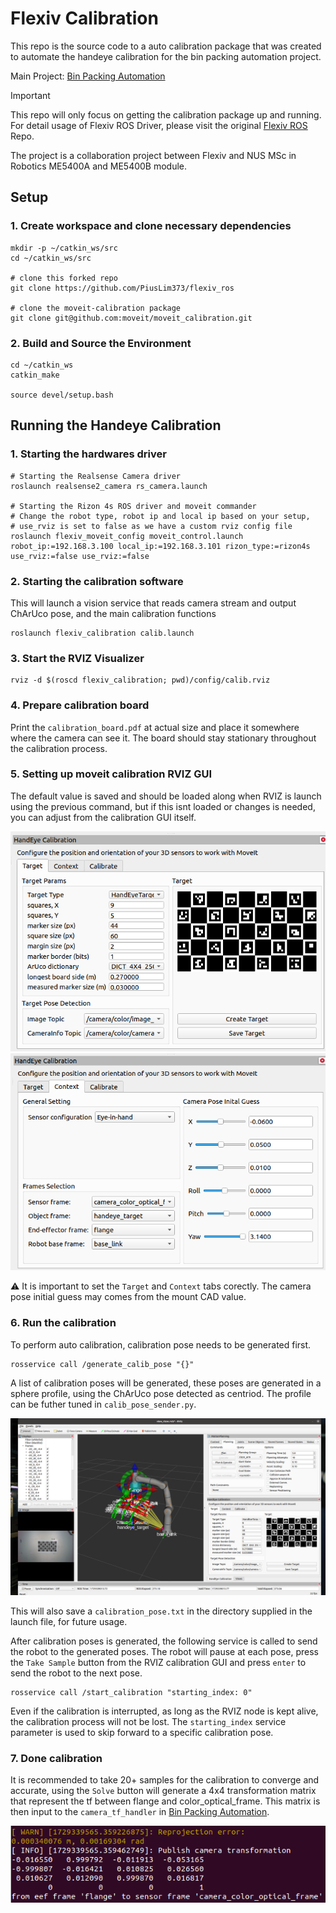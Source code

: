# Flexiv Calibration
This repo is the source code to a auto calibration package that was created to automate the handeye calibration for the bin packing automation project.

Main Project: [Bin Packing Automation](https://github.com/PiusLim373/flexiv_bin_packing/tree/ros2_implementation)

> [!IMPORTANT]
> This repo will only focus on getting the calibration package up and running. For detail usage of Flexiv ROS Driver, please visit the original [Flexiv ROS](https://github.com/flexivrobotics/flexiv_ros) Repo.


 The project is a collaboration project between Flexiv and NUS MSc in Robotics ME5400A and ME5400B module.

## Setup
### 1. Create workspace and clone necessary dependencies
```
mkdir -p ~/catkin_ws/src
cd ~/catkin_ws/src

# clone this forked repo
git clone https://github.com/PiusLim373/flexiv_ros

# clone the moveit-calibration package
git clone git@github.com:moveit/moveit_calibration.git
```

### 2. Build and Source the Environment
```
cd ~/catkin_ws
catkin_make

source devel/setup.bash
```

## Running the Handeye Calibration
### 1. Starting the hardwares driver
```
# Starting the Realsense Camera driver
roslaunch realsense2_camera rs_camera.launch

# Starting the Rizon 4s ROS driver and moveit commander
# Change the robot type, robot ip and local ip based on your setup, 
# use_rviz is set to false as we have a custom rviz config file
roslaunch flexiv_moveit_config moveit_control.launch robot_ip:=192.168.3.100 local_ip:=192.168.3.101 rizon_type:=rizon4s use_rviz:=false use_rviz:=false
```

### 2. Starting the calibration software
This will launch a vision service that reads camera stream and output ChArUco pose, and the main calibration functions
```
roslaunch flexiv_calibration calib.launch
```

### 3. Start the RVIZ Visualizer
```
rviz -d $(roscd flexiv_calibration; pwd)/config/calib.rviz
```

### 4. Prepare calibration board
Print the `calibration_board.pdf` at actual size and place it somewhere where the camera can see it. The board should stay stationary throughout the calibration process.  

### 5. Setting up moveit calibration RVIZ GUI
The default value is saved and should be loaded along when RVIZ is launch using the previous command, but if this isnt loaded or changes is needed, you can adjust from the calibration GUI itself.

![](docs/moveit_calibration_target.png)
![](docs/moveit_calibration_context.png)

:warning: It is important to set the `Target` and `Context` tabs corectly. The camera pose initial guess may comes from the mount CAD value.

### 6. Run the calibration
To perform auto calibration, calibration pose needs to be generated first.
```
rosservice call /generate_calib_pose "{}"
```
A list of calibration poses will be generated, these poses are generated in a sphere profile, using the ChArUco pose detected as centriod. The profile can be futher tuned in `calib_pose_sender.py`.

![](docs/calibration_poses.png)


This will also save a `calibration_pose.txt` in the directory supplied in the launch file, for future usage.

After calibration poses is generated, the following service is called to send the robot to the generated poses. The robot will pause at each pose, press the `Take Sample` button from the RVIZ calibration GUI and press `enter` to send the robot to the next pose. 
```
rosservice call /start_calibration "starting_index: 0"
```
Even if the calibration is interrupted, as long as the RVIZ node is kept alive, the calibration process will not be lost. The `starting_index` service parameter is used to skip forward to a specific calibration pose.

### 7. Done calibration
It is recommended to take 20+ samples for the calibration to converge and accurate, using the `Solve` button will generate a 4x4 transformation matrix that represent the tf between flange and color_optical_frame. This matrix is then input to the `camera_tf_handler` in [Bin Packing Automation](https://github.com/PiusLim373/flexiv_bin_packing/tree/ros2_implementation).

![](docs/calibration_result.png)

